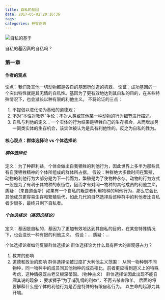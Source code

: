 ```yaml
---
title: 自私的基因
date: 2017-05-02 20:16:36
tags:
categories: 开智正典
---
```


![自私的基于](https://blgo-1258469251.image.myqcloud.com/自私的基因.jpg)

自私的基因真的自私吗？
<!--more-->

### 第一章

#### 作者的观点

论点：我们及其他一切动物都是各自的基因所创造的机器。
论证：成功基因的一个突出特性就是其无情的自私性。基因为了更有效地达到其自私的目的，在某些特殊情况下，也会滋长以种有限的利他主义。
不将论证的三点：

1. 不提倡以进化论为基础的道德观；
2. 不对“本性对教养”争论；不对人类或其他某一种动物的行为细节进行描述。
3. 自私与利他的定义：一个实体的行为结果是牺牲自己的生存机会，从而增加另一同类实体的生存机会，该实体被认为是具有利他性的。反之为自私的性为。

#### 核心观点：群体选择论 vs 个体选择论

##### 群体选择论

定义：为了种群利益，个体会做出自我牺牲的利他行为，因此世界上多半为那些具有自我牺牲精神的个体所组成的群体所占据。
假设：种群绝大多数时间在繁殖，动物的利他行为大部分是为下一代而为，繁殖是为了使物种永存。动物的行为方式一般是为了有利于其物种的永恒性，因而才有对同一物种的其他成员的利他主义。
质疑：（来自道金斯）如果有一个自私的叛逆者利用物种的利他行为，那么它会比其他成员更容易生存和繁殖后代，如此几代的自然选择后该种群中的利他者比自私者少很多，最终只剩下自私者。

##### 个体选择论（基因选择论）

定义：基因是自私的，基因为了更加有效地达到其自私的目的，在某些特殊情况下，也会滋长一种有限的利他主义。
假设：...
质疑：...

个体选择论者如何反驳群体选择论
群体选择论为什么具有巨大的直观感占力？

1. 教育的影响
2. 道德和政治的影响
群体选择论被过度扩大利他主义范围：
从同一物种到不同物种，同一物种中的成员同其他物种的成员相比，前者更应得到道义上的特殊考虑，这种情感既古老又根深蒂固。（物种主义）
群体选择论因此出现不能自圆其说的现象：
要求狮子“为了哺乳纲的利益”，不再去杀害羚羊。
后面的将要解释什么是个体的利他行为是否是特殊的有限自私行为。
以生命的起源为其开端。
